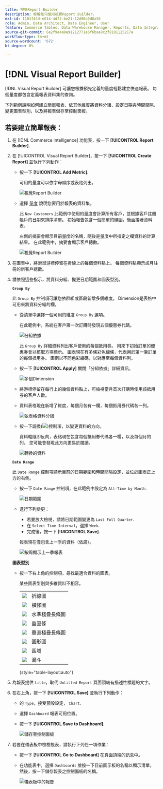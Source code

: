 ```yaml
---
title: 視覺Report Builder
description: 瞭解如何使用視覺Report Builder。
exl-id: 1101f43d-e014-4df2-be21-12d90a9d8a56
role: Admin, Data Architect, Data Engineer, User
feature: Commerce Tables, Data Warehouse Manager, Reports, Data Integration
source-git-commit: 6e2f9e4a9e91212771e6f6baa8c2f8101125217a
workflow-type: tm+mt
source-wordcount: '672'
ht-degree: 0%

---
```


# [!DNL Visual Report Builder]

[!DNL Visual Report Builder] 可讓您根據預先定義的量度輕鬆建立快速報表。 每個量度都包含定義報表資料集的查詢。

下列範例說明如何建立簡單報表、依其他維度將資料分組、設定日期與時間間隔、變更圖表型別，以及將報表儲存至控制面板。

## 若要建立簡單報表：

1. 在 [!DNL Commerce Intelligence] 功能表，按一下 **[!UICONTROL Report Builder]**.

1. 在 [!UICONTROL Visual Report Builder]，按一下 **[!UICONTROL Create Report]** 並執行下列動作：

   * 按一下 **[!UICONTROL Add Metric]**.

     可用的量度可以依字母順序或表格列出。

     ![視覺Report Builder](../../assets/magento-bi-visual-report-builder-add-metric.png)

   * 選擇 [量度](../../data-user/reports/ess-manage-data-metrics.md) 說明您要用於報表的資料集。

     此 `New Customers` 此範例中使用的量度會計算所有客戶，並根據客戶註冊帳戶的日期來排序清單。 初始報告包含一個簡單的線圖，後面接著資料表。

     左側的摘要會顯示目前量度的名稱，隨後是量度中所指定之欄資料的計算結果。 在此範例中，摘要會顯示客戶總數。

     ![視覺Report Builder](../../assets/magento-bi-report-builder-untitled.png)

1. 在圖表中，將滑鼠游標停留在折線上的每個資料點上。 每個資料點顯示該月註冊的新客戶總數。

1. 請依照這些指示，將資料分組、變更日期範圍和圖表型別。

   **`Group By`**

   此 `Group By` 控制項可讓您依群組或區段新增多個維度。 Dimension是表格中可用來將資料分組的欄。

   * 從清單中選擇一個可用的維度 `Group By` 選項。

     在此範例中，系統在客戶第一次訂購時發現五個優惠券代碼。

     ![分組依據](../../assets/magento-bi-report-builder-group-by-dimensions.png)

     此 `Group By` 詳細資料列出客戶使用的每個抵用券。 用來下初始訂單的優惠券會以核取方塊標示。 圖表現在有多條彩色線條，代表用於第一筆訂單的每個抵用券。 圖例以不同色彩編碼，以對應至每個資料列。

   * 按一下 **[!UICONTROL Apply]** 關閉「分組依據」詳細資訊。

     ![多個Dimension](../../assets/magento-bi-report-builder-group-by-dimension-detail.png)

   * 將游標停留在每行上的幾個資料點上，可檢視當月首次訂購時使用該抵用券的客戶人數。

   * 資料表格現在新增了維度，每個月各有一欄，每個抵用券代碼各一列。

     ![依表格資料分組](../../assets/magento-bi-report-builder-group-by-table-data.png)

   * 按一下調換(![](../../assets/magento-bi-btn-transpose.png))控制項，以變更資料的方向。

     資料軸隨即反向，表格現在包含每個抵用券代碼各一欄，以及每個月的列。 您可能會發現此方向更易於閱讀。

     ![轉換的資料](../../assets/magento-bi-report-builder-group-by-table-data-transposed.png)

   **`Date Range`**

   此 `Date Range` 控制項顯示目前的日期範圍和時間間隔設定，並位於圖表正上方的右側。

   * 按一下 `Date Range` 控制項，在此範例中設定為 `All-Time by Month`.

     ![日期範圍](../../assets/magento-bi-report-builder-date-range.png)

   * 進行下列變更：

      * 若要放大檢視，請將日期範圍變更為 `Last Full Quarter`.
      * 在 `Select Time Interval`，選擇 `Week`.
      * 完成後，按一下 **[!UICONTROL Save]**.

     報表現在僅包含上一季的資料（依周）。

     ![按周顯示上一季報表](../../assets/magento-bi-report-builder-date-range-quarter-by-week-chart.png)

   **圖表型別**

   * 按一下右上角的控制項，尋找最適合資料的圖表。

     某些圖表型別與多維資料不相容。

     | | |
     |-----|-----|
     | ![](../../assets/magento-bi-btn-chart-line.png) | 折線圖 |
     | ![](../../assets/magento-bi-btn-chart-horz-bar.png) | 橫條圖 |
     | ![](../../assets/magento-bi-btn-chart-horz-stacked-bar.png) | 水準棧疊長條圖 |
     | ![](../../assets/magento-bi-btn-chart-vert-bar.png) | 垂直條 |
     | ![](../../assets/magento-bi-btn-chart-vert-stacked-bar.png) | 垂直棧疊長條圖 |
     | ![](../../assets/magento-bi-btn-chart-pie.png) | 圓形圖 |
     | ![](../../assets/magento-bi-btn-chart-area.png) | 區域 |
     | ![](../../assets/magento-bi-btn-chart-funnel.png) | 漏斗 |

     {style="table-layout:auto"}

1. 為報表提供 `title`，取代 `Untitled Report` 頁面頂端有描述性標題的文字。

1. 在右上角，按一下 **[!UICONTROL Save]** 並執行下列動作：

   * 的 `Type`，接受預設設定， `Chart`.

   * 選擇 `Dashboard` 報表可用位置。

   * 按一下 **[!UICONTROL Save to Dashboard]**.

     ![儲存至控制面板](../../assets/magento-bi-report-builder-save-to-dashboard.png)

1. 若要在儀表板中檢檢視表，請執行下列任一項作業：

   * 按一下 **[!UICONTROL Go to Dashboard]** 在頁面頂端的訊息中。

   * 在功能表中，選擇 `Dashboards` 並按一下目前圖示板的名稱以顯示清單。 然後，按一下儲存報表之控制面板的名稱。

     ![儀表板中的報告](../../assets/magento-bi-report-builder-my-dashboard.png)
